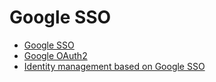 # Google SSO

* [Google SSO](./)
* [Google OAuth2](ee5-google-oauth2.md)
* [Identity management based on Google SSO](ee6-1-3-identity-management-based-on-google-sso.md)

